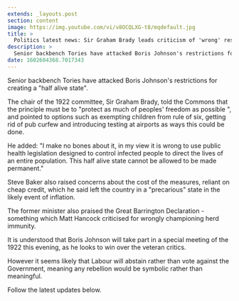 ```yaml
--- 
extends: _layouts.post 
section: content 
image: https://img.youtube.com/vi/v8OCQLXG-t8/mqdefault.jpg 
title: > 
  Politics latest news: Sir Graham Brady leads criticism of 'wrong' restrictions ahead of Zoom meeting with PM 
description: > 
  Senior backbench Tories have attacked Boris Johnson's restrictions for creating a "half alive state".This half alive state cannot be allowed to be made permanent."The former minister also praised the Great Barrington Declaration - something which Matt Hancock criticised for wrongly championing herd immunity.It is understood that Boris Johnson will take part in a special meeting of the 1922 this evening, as he looks to win over the veteran critics.However it seems likely that Labour will abstain rather than vote against the Government, meaning any rebellion would be symbolic rather than meaningful. 
date: 1602604368.7017343 
--- 
```

Senior backbench Tories have attacked Boris Johnson's restrictions for creating a "half alive state".

The chair of the 1922 committee, Sir Graham Brady, told the Commons that the principle must be to "protect as much of peoples' freedom as possible ", and pointed to options such as exempting children from rule of six, getting rid of pub curfew and introducing testing at airports as ways this could be done.

He added: "I make no bones about it, in my view it is wrong to use public health legislation designed to control infected people to direct the lives of an entire population. This half alive state cannot be allowed to be made permanent."

Steve Baker also raised concerns about the cost of the measures, reliant on cheap credit, which he said left the country in a "precarious" state in the likely event of inflation.

The former minister also praised the Great Barrington Declaration - something which Matt Hancock criticised for wrongly championing herd immunity.

It is understood that Boris Johnson will take part in a special meeting of the 1922 this evening, as he looks to win over the veteran critics.

However it seems likely that Labour will abstain rather than vote against the Government, meaning any rebellion would be symbolic rather than meaningful.

Follow the latest updates below.